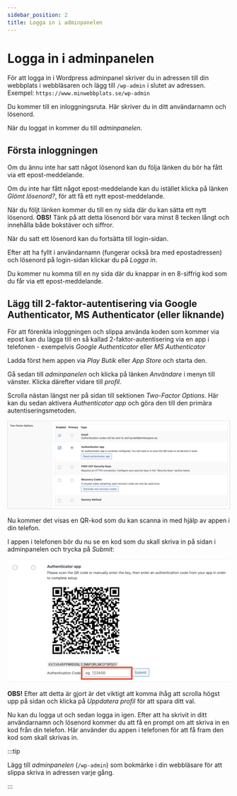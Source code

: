 ```yaml
---
sidebar_position: 2
title: Logga in i adminpanelen
---
```


# Logga in i adminpanelen

För att logga in i Wordpress adminpanel skriver du in adressen till din
webbplats i webbläsaren och lägg till `/wp-admin` i slutet av adressen. Exempel:
`https://www.minwebbplats.se/wp-admin`

Du kommer till en inloggningsruta. Här skriver du in ditt användarnamn och
lösenord.

När du loggat in kommer du till _adminpanelen_.

## Första inloggningen

Om du ännu inte har satt något lösenord kan du följa länken du bör ha fått via
ett epost-meddelande.

Om du inte har fått något epost-meddelande kan du istället klicka på länken
_Glömt lösenord?_, för att få ett nytt epost-meddelande.

När du följt länken kommer du till en ny sida där du kan sätta ett nytt
lösenord. **OBS!** Tänk på att detta lösenord bör vara minst 8 tecken långt och
innehålla både bokstäver och siffror.

När du satt ett lösenord kan du fortsätta till login-sidan.

Efter att ha fyllt i användarnamn (fungerar också bra med epostadressen) och
lösenord på login-sidan klickar du på _Logga in_.

Du kommer nu komma till en ny sida där du knappar in en 8-siffrig kod som du får
via ett epost-meddelande.

## Lägg till 2-faktor-autentisering via Google Authenticator, MS Authenticator (eller liknande)

För att förenkla inloggningen och slippa använda koden som kommer via epost kan
du lägga till en så kallad 2-faktor-autentisering via en app i telefonen -
exempelvis _Google Authenticator_ eller _MS Authenticator_

Ladda först hem appen via _Play Butik_ eller _App Store_ och starta den.

Gå sedan till _adminpanelen_ och klicka på länken _Användare_ i menyn till
vänster. Klicka därefter vidare till _profil_.

Scrolla nästan längst ner på sidan till sektionen _Two-Factor Options_. Här kan
du sedan aktivera _Authenticator app_ och göra den till den primära
autentiseringsmetoden.

![Skärmavbild som visar sektionen _Two-Factor Options_ i användarprofilen](./img/2fa-options.png)

Nu kommer det visas en QR-kod som du kan scanna in med hjälp av appen i din
telefon.

I appen i telefonen bör du nu se en kod som du skall skriva in på sidan i
adminpanelen och trycka på _Submit_:

![Skärmavbild som visar var man fyller i OTP-koden i adminpanelen](./img/2fa-options-2.png)

**OBS!** Efter att detta är gjort är det viktigt att komma ihåg att scrolla
högst upp på sidan och klicka på _Uppdatera profil_ för att spara ditt val.

Nu kan du logga ut och sedan logga in igen. Efter att ha skrivit in ditt
användarnamn och lösenord kommer du att få en prompt om att skriva in en kod
från din telefon. Här använder du appen i telefonen för att få fram den kod som
skall skrivas in.

:::tip

Lägg till _adminpanelen_ (`/wp-admin`) som bokmärke i din webbläsare för att
slippa skriva in adressen varje gång.

:::
